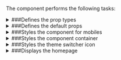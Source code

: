 The component performs the following tasks:

<details>
	<summary>###Defines the prop types

</summary>
* The theme switcher icon

</details>

<details>
	<summary>###Defines the default props

</summary>
</details>

<details>
	<summary>###Styles the component for mobiles

</summary>
</details>

<details>
	<summary>###Styles the component container

</summary>
</details>

<details>
	<summary>###Styles the theme switcher icon

</summary>
</details>

<details>
	<summary>###Displays the homepage

</summary>
* Loads site settings from the database

</details>

